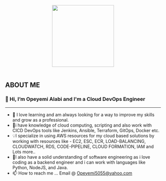 <div id="header" align="center">
  <img src="https://media.giphy.com/media/v1.Y2lkPTc5MGI3NjExaDI3eGpzaWJuaWl5ZjNmZjJtd3hseno1OWFsMThpaW1nYmlranpxcCZlcD12MV9pbnRlcm5hbF9naWZfYnlfaWQmY3Q9cw/f7omQNmgiyjj5sffvZ/giphy.gif" width="200"/>
</div>

<br>

## ABOUT ME

<h3>👨 Hi, I’m Opeyemi Alabi and I'm a Cloud DevOps Engineer </h3>
<hr>

- 🌱 I love learning and am always looking for a way to improve my skills and grow as a professional.
- 💪i have knowledge of cloud computing, scripting and also work with CICD DevOps tools like Jenkins, Ansible, Terraform, GitOps, Docker etc.
- 💡I specialize in using AWS resources for my cloud based solutions by working with resources like - EC2, ESC, ECR, LOAD-BALANCING, CLOUDWATCH, RDS, CODE-PIPELINE, CLOUD FORMATION, IAM and Lots more..
- 🎯I also have a solid understanding of software engineering as i love coding as a backend engineer and i can work with languages like Python, NodeJS, and Java.
- 📫 How to reach me ... Email @ Opeyemi5055@yahoo.com

<!---
Horpeyemi007/Horpeyemi007 is a ✨ special ✨ repository because its `README.md` (this file) appears on your GitHub profile.
You can click the Preview link to take a look at your changes.
--->
